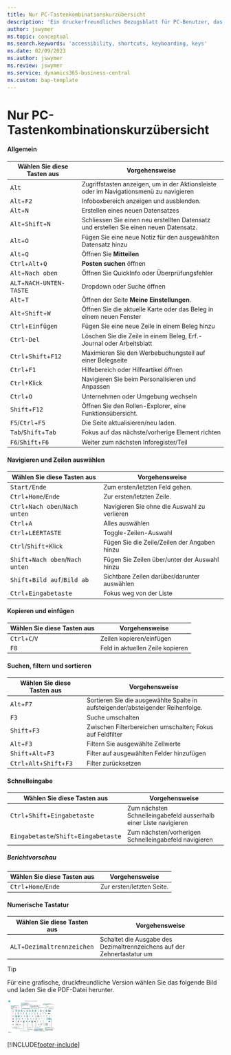 ```yaml
---
title: Nur PC-Tastenkombinationskurzübersicht
description: 'Ein druckerfreundliches Bezugsblatt für PC-Benutzer, das die gängigsten Tastenkombinationen enthält.'
author: jswymer
ms.topic: conceptual
ms.search.keywords: 'accessibility, shortcuts, keyboarding, keys'
ms.date: 02/09/2023
ms.author: jswymer
ms.review: jswymer
ms.service: dynamics365-business-central
ms.custom: bap-template
---
```


# <a name="keyboard-quick-reference---pc-only" />Nur PC-Tastenkombinationskurzübersicht

#### <a name="general" />Allgemein

|Wählen Sie diese Tasten aus|Vorgehensweise|  
|-|-|
|<kbd>Alt</kbd>|Zugriffstasten anzeigen, um in der Aktionsleiste oder im Navigationsmenü zu navigieren|
|<kbd>Alt</kbd>+<kbd>F2</kbd>|Infoboxbereich anzeigen und ausblenden.|
|<kbd>Alt</kbd>+<kbd>N</kbd>|Erstellen eines neuen Datensatzes|
|<kbd>Alt</kbd>+<kbd>Shift</kbd>+<kbd>N</kbd>|Schliessen Sie einen neu erstellten Datensatz und erstellen Sie einen neuen Datensatz.|
|<kbd>Alt</kbd>+<kbd>O</kbd>|Fügen Sie eine neue Notiz für den ausgewählten Datensatz hinzu|
|<kbd>Alt</kbd>+<kbd>Q</kbd>|Öffnen Sie **Mitteilen**|
|<kbd>Ctrl</kbd>+<kbd>Alt</kbd>+<kbd>Q</kbd>|**Posten suchen** öffnen|
|<kbd>Alt</kbd>+<kbd>Nach oben</kbd>|Öffnen Sie QuickInfo oder Überprüfungsfehler|
|<kbd>ALT</kbd>+<kbd>NACH-UNTEN-TASTE</kbd>|Dropdown oder Suche öffnen|
|<kbd>Alt</kbd>+<kbd>T</kbd>|Öffnen der Seite **Meine Einstellungen**.|
|<kbd>Alt</kbd>+<kbd>Shift</kbd>+<kbd>W</kbd>|Öffnen Sie die aktuelle Karte oder das Beleg in einem neuen Fenster|
|<kbd>Ctrl</kbd>+<kbd>Einfügen</kbd>|Fügen Sie eine neue Zeile in einem Beleg hinzu|
|<kbd>Ctrl</kbd>-<kbd>Del</kbd>|Löschen Sie die Zeile in einem Beleg, Erf.-Journal oder Arbeitsblatt|
|<kbd>Ctrl</kbd>+<kbd>Shift</kbd>+<kbd>F12</kbd>|Maximieren Sie den Werbebuchungsteil auf einer Belegseite|
|<kbd>Ctrl</kbd>+<kbd>F1</kbd>|Hilfebereich oder Hilfeartikel öffnen|
|<kbd>Ctrl</kbd>+Klick|Navigieren Sie beim Personalisieren und Anpassen|
|<kbd>Ctrl</kbd>+<kbd>O</kbd>|Unternehmen oder Umgebung wechseln|
|<kbd>Shift</kbd>+<kbd>F12</kbd>|Öffnen Sie den Rollen-Explorer, eine Funktionsübersicht.|
|<kbd>F5</kbd>/<kbd>Ctrl</kbd>+<kbd>F5</kbd>|Die Seite aktualisieren/neu laden.|
|<kbd>Tab</kbd>/<kbd>Shift</kbd>+<kbd>Tab</kbd>|Fokus auf das nächste/vorherige Element richten|
|<kbd>F6</kbd>/<kbd>Shift</kbd>+<kbd>F6</kbd>|Weiter zum nächsten Inforegister/Teil|

#### <a name="navigate--select-rows" />Navigieren und Zeilen auswählen

|Wählen Sie diese Tasten aus|Vorgehensweise|
|-|-|
|<kbd>Start/Ende|Zum ersten/letzten Feld gehen.|
|<kbd>Ctrl</kbd>+<kbd>Home</kbd>/<kbd>Ende</kbd>|Zur ersten/letzten Zeile.|
|<kbd>Ctrl</kbd>+<kbd>Nach oben</kbd>/<kbd>Nach unten</kbd>|Navigieren Sie ohne die Auswahl zu verlieren|
|<kbd>Ctrl</kbd>+<kbd>A</kbd>|Alles auswählen|
|<kbd>Ctrl</kbd>+<kbd>LEERTASTE</kbd>|Toggle-Zeilen-Auswahl|
|<kbd>Ctrl</kbd>/<kbd>Shift</kbd>+Klick|Fügen Sie die Zeile/Zeilen der Angaben hinzu|
|<kbd>Shift</kbd>+<kbd>Nach oben</kbd>/<kbd>Nach unten</kbd>|Fügen Sie Zeilen über/unter der Auswahl hinzu|
|<kbd>Shift</kbd>+<kbd>Bild auf</kbd>/<kbd>Bild ab</kbd>|Sichtbare Zeilen darüber/darunter auswählen|
|<kbd>Ctrl</kbd>+<kbd>Eingabetaste</kbd>|Fokus weg von der Liste|

#### <a name="copy--paste" />Kopieren und einfügen

|Wählen Sie diese Tasten aus|Vorgehensweise|
|-|-|
|<kbd>Ctrl</kbd>+<kbd>C</kbd>/<kbd>V</kbd>|Zeilen kopieren/einfügen|
|<kbd>F8</kbd>|Feld in aktuellen Zeile kopieren|

#### <a name="search-filter--sort" />Suchen, filtern und sortieren

|Wählen Sie diese Tasten aus|Vorgehensweise|
|-|-|
|<kbd>Alt</kbd>+<kbd>F7</kbd>|Sortieren Sie die ausgewählte Spalte in aufsteigender/absteigender Reihenfolge.|
|<kbd>F3</kbd>|Suche umschalten|
|<kbd>Shift</kbd>+<kbd>F3</kbd>|Zwischen Filterbereichen umschalten; Fokus auf Feldfilter|
|<kbd>Alt</kbd>+<kbd>F3</kbd>|Filtern Sie ausgewählte Zellwerte|
|<kbd>Shift</kbd>+<kbd>Alt</kbd>+<kbd>F3</kbd>|Filter auf ausgewählten Felder hinzufügen|
|<kbd>Ctrl</kbd>+<kbd>Alt</kbd>+<kbd>Shift</kbd>+<kbd>F3</kbd>|Filter zurücksetzen|

#### <a name="quick-entry" />Schnelleingabe

|Wählen Sie diese Tasten aus|Vorgehensweise|
|-|-|
|<kbd>Ctrl</kbd>+<kbd>Shift</kbd>+<kbd>Eingabetaste</kbd>|Zum nächsten Schnelleingabefeld ausserhalb einer Liste navigieren|
|<kbd>Eingabetaste</kbd>/<kbd>Shift</kbd>+<kbd>Eingabetaste</kbd>|Zum nächsten/vorherigen Schnelleingabefeld navigieren|

##### <a name="report-preview" />Berichtvorschau

|Wählen Sie diese Tasten aus|Vorgehensweise|
|-|-|
|<kbd>Ctrl</kbd>+<kbd>Home</kbd>/<kbd>Ende</kbd>|Zur ersten/letzten Seite.|

#### <a name="numeric-keypad" />Numerische Tastatur

|Wählen Sie diese Tasten aus|Vorgehensweise|  
|-|-|
|<kbd>ALT</kbd>+<kbd>Dezimaltrennzeichen</kbd>|Schaltet die Ausgabe des Dezimaltrennzeichens auf der Zehnertastatur um|

> [!TIP]
> Für eine grafische, druckfreundliche Version wählen Sie das folgende Bild und laden Sie die PDF-Datei herunter.
>
> [![Symbol, das ein PDF öffnet.](media/keyboard_shortcut_inline.png)](media/keyboard_shortcuts.pdf)


[!INCLUDE[footer-include](includes/footer-banner.md)]
